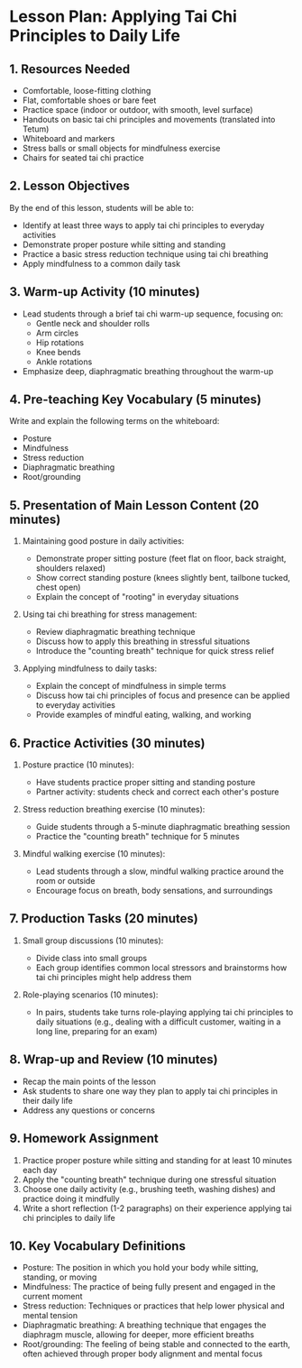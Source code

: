 # Lesson Plan: Applying Tai Chi Principles to Daily Life

## 1. Resources Needed

- Comfortable, loose-fitting clothing
- Flat, comfortable shoes or bare feet
- Practice space (indoor or outdoor, with smooth, level surface)
- Handouts on basic tai chi principles and movements (translated into Tetum)
- Whiteboard and markers
- Stress balls or small objects for mindfulness exercise
- Chairs for seated tai chi practice

## 2. Lesson Objectives

By the end of this lesson, students will be able to:
- Identify at least three ways to apply tai chi principles to everyday activities
- Demonstrate proper posture while sitting and standing
- Practice a basic stress reduction technique using tai chi breathing
- Apply mindfulness to a common daily task

## 3. Warm-up Activity (10 minutes)

- Lead students through a brief tai chi warm-up sequence, focusing on:
  - Gentle neck and shoulder rolls
  - Arm circles
  - Hip rotations
  - Knee bends
  - Ankle rotations
- Emphasize deep, diaphragmatic breathing throughout the warm-up

## 4. Pre-teaching Key Vocabulary (5 minutes)

Write and explain the following terms on the whiteboard:
- Posture
- Mindfulness
- Stress reduction
- Diaphragmatic breathing
- Root/grounding

## 5. Presentation of Main Lesson Content (20 minutes)

1. Maintaining good posture in daily activities:
   - Demonstrate proper sitting posture (feet flat on floor, back straight, shoulders relaxed)
   - Show correct standing posture (knees slightly bent, tailbone tucked, chest open)
   - Explain the concept of "rooting" in everyday situations

2. Using tai chi breathing for stress management:
   - Review diaphragmatic breathing technique
   - Discuss how to apply this breathing in stressful situations
   - Introduce the "counting breath" technique for quick stress relief

3. Applying mindfulness to daily tasks:
   - Explain the concept of mindfulness in simple terms
   - Discuss how tai chi principles of focus and presence can be applied to everyday activities
   - Provide examples of mindful eating, walking, and working

## 6. Practice Activities (30 minutes)

1. Posture practice (10 minutes):
   - Have students practice proper sitting and standing posture
   - Partner activity: students check and correct each other's posture

2. Stress reduction breathing exercise (10 minutes):
   - Guide students through a 5-minute diaphragmatic breathing session
   - Practice the "counting breath" technique for 5 minutes

3. Mindful walking exercise (10 minutes):
   - Lead students through a slow, mindful walking practice around the room or outside
   - Encourage focus on breath, body sensations, and surroundings

## 7. Production Tasks (20 minutes)

1. Small group discussions (10 minutes):
   - Divide class into small groups
   - Each group identifies common local stressors and brainstorms how tai chi principles might help address them

2. Role-playing scenarios (10 minutes):
   - In pairs, students take turns role-playing applying tai chi principles to daily situations (e.g., dealing with a difficult customer, waiting in a long line, preparing for an exam)

## 8. Wrap-up and Review (10 minutes)

- Recap the main points of the lesson
- Ask students to share one way they plan to apply tai chi principles in their daily life
- Address any questions or concerns

## 9. Homework Assignment

1. Practice proper posture while sitting and standing for at least 10 minutes each day
2. Apply the "counting breath" technique during one stressful situation
3. Choose one daily activity (e.g., brushing teeth, washing dishes) and practice doing it mindfully
4. Write a short reflection (1-2 paragraphs) on their experience applying tai chi principles to daily life

## 10. Key Vocabulary Definitions

- Posture: The position in which you hold your body while sitting, standing, or moving
- Mindfulness: The practice of being fully present and engaged in the current moment
- Stress reduction: Techniques or practices that help lower physical and mental tension
- Diaphragmatic breathing: A breathing technique that engages the diaphragm muscle, allowing for deeper, more efficient breaths
- Root/grounding: The feeling of being stable and connected to the earth, often achieved through proper body alignment and mental focus